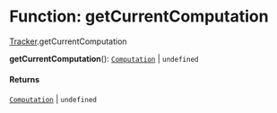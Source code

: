 # Function: getCurrentComputation

[Tracker](/en/auto-docs/editor/modules/Tracker.md).getCurrentComputation

**getCurrentComputation**(): [`Computation`](/en/auto-docs/editor/classes/Tracker.Computation.md) | `undefined`

#### Returns

[`Computation`](/en/auto-docs/editor/classes/Tracker.Computation.md) | `undefined`
